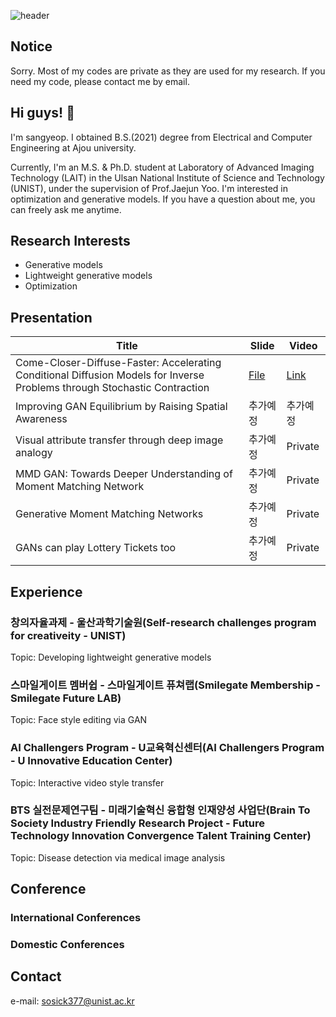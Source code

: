 ![header](https://capsule-render.vercel.app/api?type=wave&color=auto&height=60&section=header&text=portfolio&fontSize=30)


## Notice
Sorry. Most of my codes are private as they are used for my research. If you need my code, please contact me by email.

## Hi guys! 👋
I'm sangyeop. I obtained B.S.(2021) degree from Electrical and Computer Engineering at Ajou university.

Currently, I'm an M.S. & Ph.D. student at Laboratory of Advanced Imaging Technology (LAIT) in the Ulsan National Institute of Science and Technology (UNIST), under the supervision of Prof.Jaejun Yoo. I'm interested in optimization and generative models. If you have a question about me, you can freely ask me anytime.

## Research Interests
- Generative models
- Lightweight generative models
- Optimization

## Presentation
|Title|Slide|Video|
|------|---|---|
|Come-Closer-Diffuse-Faster: Accelerating Conditional Diffusion Models for Inverse Problems through Stochastic Contraction|[File](https://docs.google.com/presentation/d/15cMU656TrXvlJeF1BamSmH4KPbd7a317/edit?usp=sharing&ouid=103870560005201081411&rtpof=true&sd=true)|[Link](https://www.youtube.com/watch?v=HJ0AHZuGSZI)|
|Improving GAN Equilibrium by Raising Spatial Awareness|추가예정|추가예정|
|Visual attribute transfer through deep image analogy|추가예정|Private|
|MMD GAN: Towards Deeper Understanding of Moment Matching Network|추가예정|Private|
|Generative Moment Matching Networks|추가예정|Private|
|GANs can play Lottery Tickets too|추가예정|Private|

## Experience
### 창의자율과제 - 울산과학기술원(Self-research challenges program for creativeity - UNIST)
Topic: Developing lightweight generative models

### 스마일게이트 멤버쉽 - 스마일게이트 퓨쳐랩(Smilegate Membership - Smilegate Future LAB)
Topic: Face style editing via GAN

### AI Challengers Program - U교육혁신센터(AI Challengers Program - U Innovative Education Center)
Topic: Interactive video style transfer

### BTS 실전문제연구팀 - 미래기술혁신 융합형 인재양성 사업단(Brain To Society Industry Friendly Research Project - Future Technology Innovation Convergence Talent Training Center)
Topic: Disease detection via medical image analysis

## Conference
### International Conferences

### Domestic Conferences

## Contact
e-mail: sosick377@unist.ac.kr

<!--
**Sang-Yeop-Yeo/Sang-Yeop-Yeo** is a ✨ _special_ ✨ repository because its `README.md` (this file) appears on your GitHub profile.

Here are some ideas to get you started:

- 🔭 I’m currently working on ...
- 🌱 I’m currently learning ...
- 👯 I’m looking to collaborate on ...
- 🤔 I’m looking for help with ...
- 💬 Ask me about ...
- 📫 How to reach me: ...
- 😄 Pronouns: ...
- ⚡ Fun fact: ...
-->
